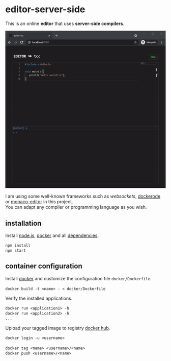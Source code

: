 # editor-server-side
  
This is an online **editor** that uses **server-side compilers**.  
  
![editor-server-side](preview.gif "editor-server-side")

I am using some well-known frameworks such as *websockets*, [dockerode](https://www.npmjs.com/package/dockerode) or [monaco-editor](https://microsoft.github.io/monaco-editor/) in this project.  
You can adapt any compiler or programming language as you wish.

## installation

Install [node.js](https://nodejs.org/en/download/), [docker](https://www.docker.com/products/docker-desktop) and all [dependencies](package.json).
  
```
npm install
npm start
```
    
## container configuration

Install [docker](https://docs.docker.com/get-docker) and customize the configuration file `docker/Dockerfile`.

`docker build -t <name> - < docker/Dockerfile`

Verify the installed applications.

```
docker run <application1> -h
docker run <application2> -h
...
```

Upload your tagged image to registry [docker hub](https://hub.docker.com/).

```
docker login -u <username>

docker tag <name> <username>/<name>
docker push <username>/<name>
```
